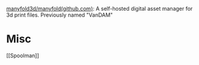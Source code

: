 

[manyfold3d/manyfold(github.com)](https://github.com/manyfold3d/manyfold): A self-hosted digital asset manager for 3d print files. Previously named "VanDAM"




# Misc

[[Spoolman]]


